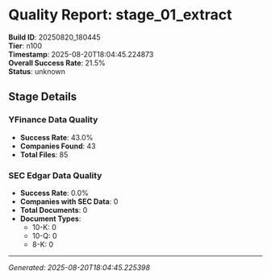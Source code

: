 # Quality Report: stage_01_extract

**Build ID**: 20250820_180445  
**Tier**: n100  
**Timestamp**: 2025-08-20T18:04:45.224873  
**Overall Success Rate**: 21.5%  
**Status**: unknown

## Stage Details

### YFinance Data Quality

- **Success Rate**: 43.0%
- **Companies Found**: 43
- **Total Files**: 85

### SEC Edgar Data Quality

- **Success Rate**: 0.0%
- **Companies with SEC Data**: 0
- **Total Documents**: 0
- **Document Types**:
  - 10-K: 0
  - 10-Q: 0
  - 8-K: 0

---
*Generated: 2025-08-20T18:04:45.225398*

